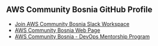 ## AWS Community Bosnia GitHub Profile 

- [Join AWS Community Bosnia Slack Workspace](https://join.slack.com/t/awsbih/shared_invite/zt-ad8kr3c7-mcFYB~s9SRdEjulMo141dw)
- [AWS Community Bosnia Web Page](https://www.awsbosnia.com/)
- [AWS Community Bosnia - DevOps Mentorship Program](https://devops.awsbosnia.com/) 
